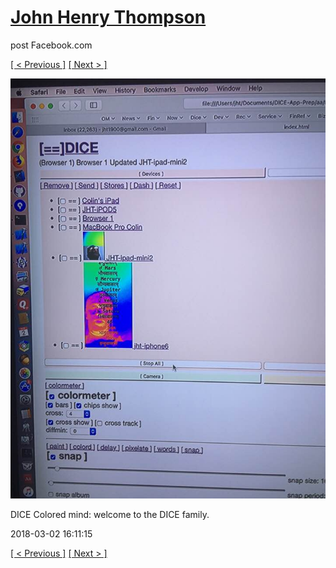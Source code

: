# [John Henry Thompson](../README.md)
post Facebook.com

[[ < Previous ]](2018-03-02-1.md) [[ Next > ]](2018-02-26-1.md)

[![](../media/2018-03-02/Timeline-Photos-DICE-Colored-mind-welcome-to-the-DICE-family.jpg)](../README.md)

DICE Colored mind: welcome to the DICE family.

2018-03-02 16:11:15

[[ < Previous ]](2018-03-02-1.md) [[ Next > ]](2018-02-26-1.md)